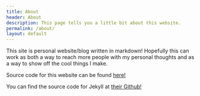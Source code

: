 ```yaml
---
title: About
header: About
description: This page tells you a little bit about this website.
permalink: /about/
layout: default
---
```


This site is personal website/blog written in markdown! Hopefully this can work as both a way to reach more people with my personal thoughts and as a way to show off the cool things I make.

Source code for this website can be found [here!](https://gitlab.com/cameron.dugan/camerondugan.com)

You can find the source code for Jekyll at [their Github!][jekyll-proj]


[jekyll-proj]: https://github.com/jekyll/jekyll
